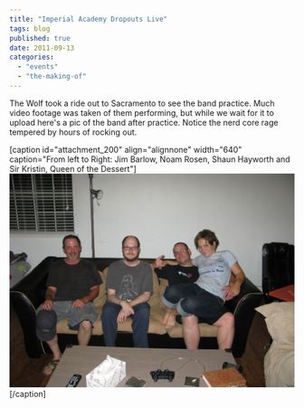 ```yaml
---
title: "Imperial Academy Dropouts Live"
tags: blog
published: true
date: 2011-09-13
categories: 
  - "events"
  - "the-making-of"
---
```


The Wolf took a ride out to Sacramento to see the band practice. Much video footage was taken of them performing, but while we wait for it to upload here's a pic of the band after practice. Notice the nerd core rage tempered by hours of rocking out.

\[caption id="attachment\_200" align="alignnone" width="640" caption="From left to Right: Jim Barlow, Noam Rosen, Shaun Hayworth and Sir Kristin, Queen of the Dessert"\][![Dudes Chillin on the Couch](/images/IMG_3513-1024x768.jpg "IAD")](/images/IMG_3513.jpg)\[/caption\]
